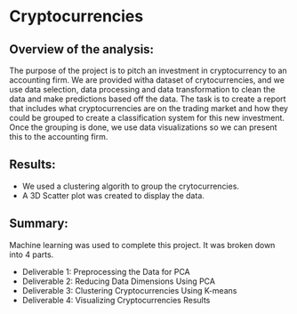 # Cryptocurrencies

## Overview of the analysis: 
The purpose of the project is to pitch an investment in cryptocurrency to an accounting firm. We are provided witha dataset of crytocurrencies, and we use data selection, data processing and data transformation to clean the data and make predictions based off the data. The task is to create a report that includes what cryptocurrencies are on the trading market and how they could be grouped to create a classification system for this new investment. Once the grouping is done, we use data visualizations so we can present this to the accounting firm.

## Results: 
* We used a clustering algorith to group the crytocurrencies.
* A 3D Scatter plot was created to display the data.

## Summary: 
Machine learning was used to complete this project. It was broken down into 4 parts.
* Deliverable 1: Preprocessing the Data for PCA
* Deliverable 2: Reducing Data Dimensions Using PCA
* Deliverable 3: Clustering Cryptocurrencies Using K-means
* Deliverable 4: Visualizing Cryptocurrencies Results